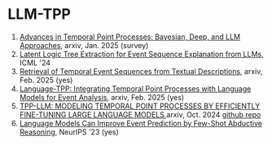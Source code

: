 # LLM-TPP



1. [Advances in Temporal Point Processes: Bayesian, Deep, and LLM Approaches](https://arxiv.org/pdf/2501.14291), arxiv, Jan. 2025 (survey)
2. [Latent Logic Tree Extraction for Event Sequence Explanation from LLMs](https://arxiv.org/pdf/2406.01124), ICML '24
3. [Retrieval of Temporal Event Sequences from Textual Descriptions](https://arxiv.org/pdf/2410.14043), arxiv, Feb. 2025 (yes) 
4. [Language-TPP: Integrating Temporal Point Processes with Language Models for Event Analysis](https://arxiv.org/pdf/2502.07139), arxiv, Feb. 2025 (yes)
5. [TPP-LLM: MODELING TEMPORAL POINT PROCESSES BY EFFICIENTLY FINE-TUNING LARGE LANGUAGE MODELS](https://arxiv.org/pdf/2410.02062),arxiv, Oct. 2024 [github repo](https://github.com/zefang-liu/TPP-LLM)
6. [Language Models Can Improve Event Prediction by Few-Shot Abductive Reasoning](https://arxiv.org/pdf/2305.16646), NeurIPS '23 (yes)
   
